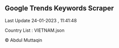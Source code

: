 

## Google Trends Keywords Scraper 
 
Last Update 24-01-2023 , 11:41:48

Country List :
VIETNAM.json



© Abdul Muttaqin 
